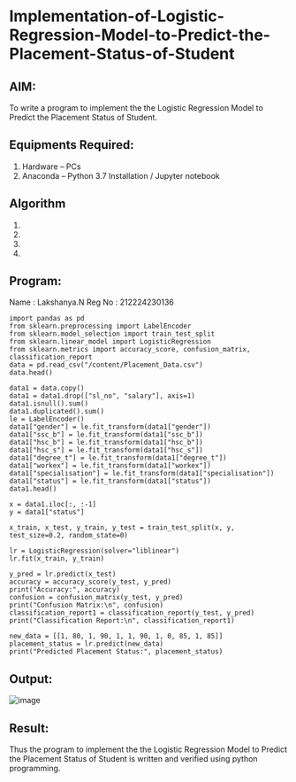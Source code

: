# Implementation-of-Logistic-Regression-Model-to-Predict-the-Placement-Status-of-Student

## AIM:
To write a program to implement the the Logistic Regression Model to Predict the Placement Status of Student.

## Equipments Required:
1. Hardware – PCs
2. Anaconda – Python 3.7 Installation / Jupyter notebook

## Algorithm
1. 
2. 
3. 
4. 

## Program:
Name : Lakshanya.N
Reg No : 212224230136

```
import pandas as pd
from sklearn.preprocessing import LabelEncoder
from sklearn.model_selection import train_test_split
from sklearn.linear_model import LogisticRegression
from sklearn.metrics import accuracy_score, confusion_matrix, classification_report
data = pd.read_csv("/content/Placement_Data.csv")
data.head()
```
```
data1 = data.copy()
data1 = data1.drop(["sl_no", "salary"], axis=1)
data1.isnull().sum()
data1.duplicated().sum()
le = LabelEncoder()
data1["gender"] = le.fit_transform(data1["gender"])
data1["ssc_b"] = le.fit_transform(data1["ssc_b"])
data1["hsc_b"] = le.fit_transform(data1["hsc_b"])
data1["hsc_s"] = le.fit_transform(data1["hsc_s"])
data1["degree_t"] = le.fit_transform(data1["degree_t"])
data1["workex"] = le.fit_transform(data1["workex"])
data1["specialisation"] = le.fit_transform(data1["specialisation"])
data1["status"] = le.fit_transform(data1["status"])
data1.head()
```
```
x = data1.iloc[:, :-1]
y = data1["status"]
```
```
x_train, x_test, y_train, y_test = train_test_split(x, y, test_size=0.2, random_state=0)
```
```
lr = LogisticRegression(solver="liblinear")
lr.fit(x_train, y_train)
```
```
y_pred = lr.predict(x_test)
accuracy = accuracy_score(y_test, y_pred)
print("Accuracy:", accuracy)
confusion = confusion_matrix(y_test, y_pred)
print("Confusion Matrix:\n", confusion)
classification_report1 = classification_report(y_test, y_pred)
print("Classification Report:\n", classification_report1)
```
```
new_data = [[1, 80, 1, 90, 1, 1, 90, 1, 0, 85, 1, 85]]
placement_status = lr.predict(new_data)
print("Predicted Placement Status:", placement_status)
```

## Output:

![image](https://github.com/user-attachments/assets/05f522de-db1a-4a82-9d63-43baa8fa90a6)


## Result:
Thus the program to implement the the Logistic Regression Model to Predict the Placement Status of Student is written and verified using python programming.
